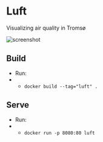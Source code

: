 # Luft
Visualizing air quality in Tromsø

![screenshot](screenshot.png)

## Build
- Run:
- - `docker build --tag="luft" .`

## Serve
- Run:
- - `docker run -p 8080:80 luft`
